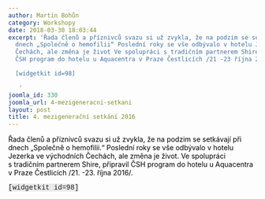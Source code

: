 ```yaml
---
author: Martin Bohůn
category: Workshopy
date: 2018-03-30 18:03:44
excerpt: 'Řada členů a příznivců svazu si už zvykla, že na podzim se setkávají při
  dnech „Společně o hemofilii“ Poslední roky se vše odbývalo v hotelu Jezerka ve východních
  Čechách, ale změna je život Ve spolupráci s tradičním partnerem Shire, připravil
  ČSH program do hotelu u Aquacentra v Praze Čestlicích /21 -23 října 2016/

  [widgetkit id=98]

   '
joomla_id: 330
joomla_url: 4-mezigeneracni-setkani
layout: post
title: 4. mezigenerační setkání 2016
---
```


<p>
 <span style="color: #000000;">
  Řada členů a příznivců svazu si už zvykla, že na podzim se setkávají při dnech „Společně o hemofilii.“ Poslední roky se vše odbývalo v hotelu Jezerka ve východních Čechách, ale změna je život. Ve spolupráci s tradičním partnerem Shire, připravil ČSH program do hotelu u Aquacentra v Praze Čestlicích /21. -23. října 2016/.
 </span>
</p>
<p>
 <span style="font-family: Courier New; background-color: #eaeaea;">
  [widgetkit id=98]
 </span>
</p>
<p>
</p>